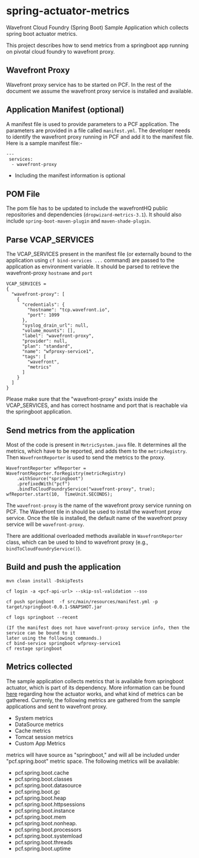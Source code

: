 # spring-actuator-metrics
Wavefront Cloud Foundry (Spring Boot) Sample Application which collects spring boot actuator metrics.

This project describes how to send metrics from a springboot app running on pivotal cloud foundry to wavefront proxy.

## Wavefront Proxy

Wavefront proxy service has to be started on PCF. In the rest of the document we assume the wavefront proxy service is installed and available.

## Application Manifest (optional)

A manifest file is used to provide parameters to a PCF application. The parameters are provided in a file called `manifest.yml`. The developer needs to identify the wavefront proxy running in PCF and add it to the manifest file. Here is a sample manifest file:-

```
---
 services:
  - wavefront-proxy
```

* Including the manifest information is optional

## POM File

The pom file has to be updated to include the wavefrontHQ public repositories and dependencies (`dropwizard-metrics-3.1`). It should also include `spring-boot-maven-plugin` and `maven-shade-plugin`.

## Parse VCAP_SERVICES

The VCAP_SERVICES present in the manifest file (or externally bound to the application using `cf bind-services ...` command) are passed to the application as environment variable. It should be parsed to retrieve the wavefront-proxy `hostname` and `port`

```
VCAP_SERVICES =
{
  "wavefront-proxy": [
    {
      "credentials": {
        "hostname": "tcp.wavefront.io",
        "port": 1099
      },
      "syslog_drain_url": null,
      "volume_mounts": [],
      "label": "wavefront-proxy",
      "provider": null,
      "plan": "standard",
      "name": "wfproxy-service1",
      "tags": [
        "wavefront",
        "metrics"
      ]
    }
  ]
}
```

Please make sure that the "wavefront-proxy" exists inside the VCAP_SERVICES, and has correct hostname and port that is reachable via the springboot application.

## Send metrics from the application

Most of the code is present in `MetricSystem.java` file. It determines all the metrics, which have
 to be reported, and adds them to the `metricRegistry`. Then `WavefrontReporter` is used to send 
 the metrics to the proxy.

```
WavefrontReporter wfReporter = WavefrontReporter.forRegistry(metricRegistry)
    .withSource("springboot")
    .prefixedWith("pcf")
    .bindToCloudFoundryService("wavefront-proxy", true);
wfReporter.start(10,  TimeUnit.SECONDS);
```

The `wavefront-proxy` is the name of the wavefront proxy service running on PCF. The Wavefront 
tile in should be used to install the wavefront proxy service. Once the tile is installed, the 
default name of the wavefront proxy service will be `wavefront-proxy`. 

There are additional overloaded methods available in `WavefrontReporter` class, which can be used
 to bind to wavefront proxy (e.g., `bindToCloudFoundryService()`).
 
## Build and push the application

```
mvn clean install -DskipTests

cf login -a <pcf-api-url> --skip-ssl-validation --sso

cf push springboot  -f src/main/resources/manifest.yml -p target/springboot-0.0.1-SNAPSHOT.jar

cf logs springboot --recent

(If the manifest does not have wavefront-proxy service info, then the service can be bound to it 
later using the following commands.)
cf bind-service springboot wfproxy-service1
cf restage springboot
```

## Metrics collected

The sample application collects metrics that is available from springboot actuator, which is part of its dependency. More information can be found [here](https://docs.spring.io/spring-boot/docs/current/reference/html/production-ready-metrics.html) regarding how the actuator works, and what kind of metrics can be gathered. Currenly, the following metrics are gathered from the sample applications and sent to wavefront proxy.

- System metrics
- DataSource metrics
- Cache metrics
- Tomcat session metrics
- Custom App Metrics

metrics will have source as "springboot," and will all be included under "pcf.spring.boot" metric space. The following metrics will be available:

- pcf.spring.boot.cache
- pcf.spring.boot.classes
- pcf.spring.boot.datasource
- pcf.spring.boot.gc
- pcf.spring.boot.heap
- pcf.spring.boot.httpsessions
- pcf.spring.boot.instance
- pcf.spring.boot.mem
- pcf.spring.boot.nonheap.
- pcf.spring.boot.processors
- pcf.spring.boot.systemload
- pcf.spring.boot.threads
- pcf.spring.boot.uptime 
